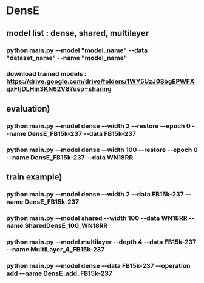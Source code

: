# DensE

## model list : dense, shared, multilayer

### python main.py --model "model_name" --data "dataset_name" --name "model_name"

### download trained models : https://drive.google.com/drive/folders/1WY5UzJ08bgEPWFXqxFtjDLHin3KN62V8?usp=sharing

## evaluation)
### python main.py --model dense --width 2 --restore --epoch 0 --name DensE_FB15k-237 --data FB15k-237
### python main.py --model dense --width 100 --restore --epoch 0 --name DensE_FB15k-237 --data WN18RR

## train example)
### python main.py --model dense --width 2 --data FB15k-237 --name DensE_FB15k-237
### python main.py --model shared --width 100 --data WN18RR --name SharedDensE_100_WN18RR
### python main.py --model multilayer --depth 4 --data FB15k-237 --name MultiLayer_4_FB15k-237
### python main.py --model dense --data FB15k-237 --operation add --name DensE_add_FB15k-237
